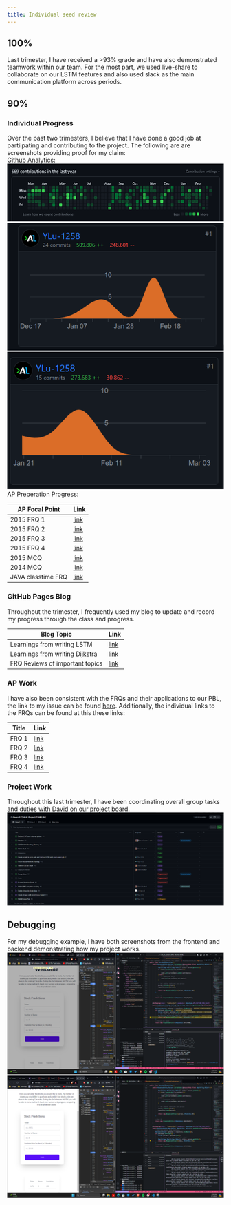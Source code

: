 ```yaml
---
title: Individual seed review
---
```

## 100%
Last trimester, I have received a >93% grade and have also demonstrated teamwork within our team. For the most part, we used live-share to collaborate on our LSTM features and also used slack as the main communication platform across periods. 

## 90%
### Individual Progress
Over the past two trimesters, I believe that I have done a good job at partiipating and contributing to the project. The following are are screenshots providing proof for my claim:  
Github Analytics:  
![Commit Trend](/assets/img/individual_seed/commit_trend.png)  
![BE Commits](/assets/img/individual_seed/commits_BE.png)  
![LSTM Commits](/assets/img/individual_seed/commits_LSTM.png)  
AP Preperation Progress:  

| AP Focal Point | Link |
| - | - |
| 2015 FRQ 1 | [link](https://ylu-1258.github.io/YLU_blog/posts/2015FRQ1/) |
| 2015 FRQ 2 | [link](https://ylu-1258.github.io/YLU_blog/posts/2015FRQ2/) |
| 2015 FRQ 3 | [link](https://ylu-1258.github.io/YLU_blog/posts/2015FRQ3/) |
| 2015 FRQ 4 | [link](https://ylu-1258.github.io/YLU_blog/posts/2015FRQ4/) |
| 2015 MCQ | [link](https://ylu-1258.github.io/YLU_blog/posts/Collegeboard-MCQ-2015/) |
| 2014 MCQ | [link](https://ylu-1258.github.io/YLU_blog/posts/Collegeboard-MCQ-Practice/) |
| JAVA classtime FRQ | [link](https://ylu-1258.github.io/YLU_blog/posts/Java-FRQ-P1/) |

### GitHub Pages Blog
Throughout the trimester, I frequently used my blog to update and record my progress through the class and progress.   

| Blog Topic | Link |
| - | - |
| Learnings from writing LSTM | [link](https://ylu-1258.github.io/YLU_blog/posts/Java-LSTM-test/) |
| Learnings from writing Dijkstra | [link](https://ylu-1258.github.io/YLU_blog/posts/Dijkstra-Algorithm/) |
| FRQ Reviews of important topics | [link](https://ylu-1258.github.io/YLU_blog/posts/FRQ-review-1/) |

### AP Work
I have also been consistent with the FRQs and their applications to our PBL, the link to my issue can be found [here](https://github.com/YLu-1258/YLU_blog/issues/9). Additionally, the individual links to the FRQs can be found at this these links:  

| Title | Link |
| - | - |
| FRQ 1 | [link](https://ylu-1258.github.io/YLU_blog/posts/2015FRQ1/) |
| FRQ 2 | [link](https://ylu-1258.github.io/YLU_blog/posts/2015FRQ2/) |
| FRQ 3 | [link](https://ylu-1258.github.io/YLU_blog/posts/2015FRQ3/) |
| FRQ 4 | [link](https://ylu-1258.github.io/YLU_blog/posts/2015FRQ4/) |

### Project Work
Throughout this last trimester, I have been coordinating overall group tasks and duties with David on our project board.
![SCrum Boards](/assets/img/individual_seed/scrum_board.png)

## Debugging
For my debugging example, I have both screenshots from the frontend and backend demonstrating how my project works.
![BE Debugging](/assets/img/debugging/backend.png)
![FE Debugging](/assets/img/debugging/frontend.png)